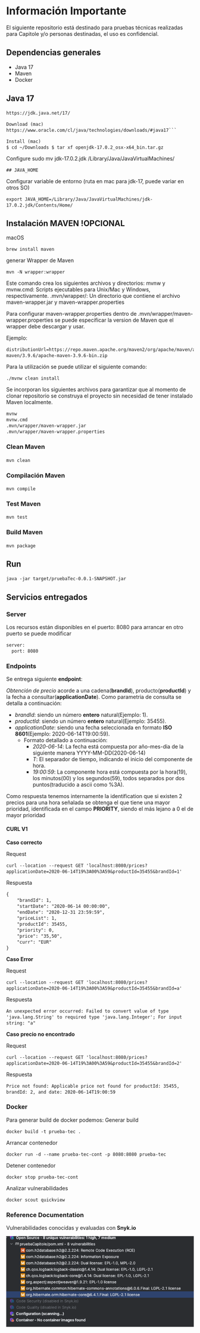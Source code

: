 # Información Importante 
El siguiente repositorio está destinado para pruebas técnicas realizadas para Capitole y/o personas destinadas, el uso es confidencial.

## Dependencias generales

- Java 17
- Maven
- Docker

## Java 17

```
https://jdk.java.net/17/
```

```
Download (mac) 
https://www.oracle.com/cl/java/technologies/downloads/#java17```

```

```
Install (mac)
$ cd ~/Downloads $ tar xf openjdk-17.0.2_osx-x64_bin.tar.gz
```

Configure sudo mv jdk-17.0.2.jdk /Library/Java/JavaVirtualMachines/

```
## JAVA_HOME
```

Configurar variable de entorno (ruta en mac para jdk-17, puede variar en otros SO)

```
export JAVA_HOME=/Library/Java/JavaVirtualMachines/jdk-17.0.2.jdk/Contents/Home/
```


## Instalación MAVEN !OPCIONAL

macOS
```
brew install maven
```

generar Wrapper de Maven
```
mvn -N wrapper:wrapper

```
Este comando crea los siguientes archivos y directorios:
mvnw y mvnw.cmd: Scripts ejecutables para Unix/Mac y Windows, respectivamente.
.mvn/wrapper/: Un directorio que contiene el archivo maven-wrapper.jar y maven-wrapper.properties

Para configurar maven-wrapper.properties
dentro de .mvn/wrapper/maven-wrapper.properties se puede especificar la version de Maven que el wrapper debe descargar y usar.

Ejemplo:
```
distributionUrl=https://repo.maven.apache.org/maven2/org/apache/maven/apache-maven/3.9.6/apache-maven-3.9.6-bin.zip

```

Para la utilización se puede utilizar el siguiente comando:
```
./mvnw clean install

```

Se incorporan los siguientes archivos para garantizar que al momento de clonar repositorio se construya el proyecto sin necesidad de tener instalado Maven localmente.

```
mvnw
mvnw.cmd
.mvn/wrapper/maven-wrapper.jar
.mvn/wrapper/maven-wrapper.properties
```

### Clean Maven

`mvn clean`
### Compilación Maven

`mvn compile`
### Test Maven

`mvn test`

### Build Maven

`mvn package`

## Run 

`java -jar target/pruebaTec-0.0.1-SNAPSHOT.jar`



## Servicios entregados
### Server
Los recursos están disponibles en el puerto: 8080
para arrancar en otro puerto se puede modificar 
```
server:
  port: 8080

```
### Endpoints

Se entrega siguiente **endpoint**:

_Obtención de precio_ acorde a una cadena(**brandId**), producto(**productId**) y la fecha a consultar(**applicationDate**).
Como parametria de consulta se detalla a continuación:
* _brandId_: siendo un número __entero__ natural(Ejemplo: 1).
* _productId_: siendo un número __entero__ natural(Ejemplo: 35455).
* _applicationDate_: siendo una fecha seleccionada en formato __ISO 8601__(Ejemplo: 2020-06-14T19:00:59).
  - Formato detallado a continuación:
      * _2020-06-14_: La fecha está compuesta por año-mes-dia de la siguiente manera YYYY-MM-DD(2020-06-14)
      * _T_: El separador de tiempo, indicando el inicio del componente de hora.
      * _19:00:59_: La componente hora está compuesta por la hora(19), los minutos(00) y los segundos(59), todos separados por dos puntos(traducido a ascii como %3A).

Como respuesta tenemos internamente la identification que si existen 2 precios para una hora señalada se obtenga el que tiene una mayor prioridad, identificada en el campo __PRIORITY__, siendo el más lejano a 0 el de mayor prioridad

#### CURL V1

__Caso correcto__

Request
```
curl --location --request GET 'localhost:8080/prices?applicationDate=2020-06-14T19%3A00%3A59&productId=35455&brandId=1'
```
Respuesta
```
{
    "brandId": 1,
    "startDate": "2020-06-14 00:00:00",
    "endDate": "2020-12-31 23:59:59",
    "priceList": 1,
    "productId": 35455,
    "priority": 0,
    "price": "35,50",
    "curr": "EUR"
}
```
__Caso Error__

Request
```
curl --location --request GET 'localhost:8080/prices?applicationDate=2020-06-14T19%3A00%3A59&productId=35455&brandId=a'

```
Respuesta
```
An unexpected error occurred: Failed to convert value of type 'java.lang.String' to required type 'java.lang.Integer'; For input string: "a"
```
__Caso precio no encontrado__

Request
```
curl --location --request GET 'localhost:8080/prices?applicationDate=2020-06-14T19%3A00%3A59&productId=35455&brandId=2'
```
Respuesta
```
Price not found: Applicable price not found for productId: 35455, brandId: 2, and date: 2020-06-14T19:00:59
```

### Docker

Para generar build de docker podemos:
Generar build
```
docker build -t prueba-tec .
```
Arrancar contenedor
```
docker run -d --name prueba-tec-cont -p 8080:8080 prueba-tec
```
Detener contenedor
```
docker stop prueba-tec-cont
```
Analizar vulnerabilidades
```
docker scout quickview

```

### Reference Documentation

Vulnerabilidades conocidas y evaluadas con __Snyk.io__

![img.png](assets_readme/img.png)

